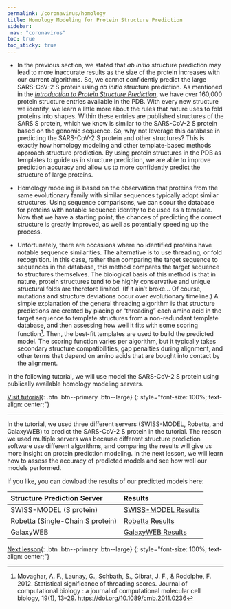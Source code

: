 ```yaml
---
permalink: /coronavirus/homology
title: Homology Modeling for Protein Structure Prediction
sidebar:
 nav: "coronavirus"
toc: true
toc_sticky: true
---
```


* In the previous section, we stated that *ab initio* structure prediction may lead to more inaccurate results as the size of the protein increases with our current algorithms. So, we cannot confidently predict the large SARS-CoV-2 S protein using *ab initio* structure prediction. As mentioned in the *<a href="structure_intro">Introduction to Protein Structure Prediction</a>*, we have over 160,000 protein structure entries available in the PDB. With every new structure we identify, we learn a little more about the rules that nature uses to fold proteins into shapes. Within these entries are published structures of the SARS S protein, which we know is similar to the SARS-CoV-2 S protein based on the genomic sequence. So, why not leverage this database in predicting the SARS-CoV-2 S protein and other structures? This is exactly how homology modeling and other template-based methods approach structure prediction. By using protein structures in the PDB as templates to guide us in structure prediction, we are able to improve prediction accuracy and allow us to more confidently predict the structure of large proteins.

* Homology modeling is based on the observation that proteins from the same evolutionary family with similar sequences typically adopt similar structures. Using sequence comparisons, we can scour the database for proteins with notable sequence identity to be used as a template. Now that we have a starting point, the chances of predicting the correct structure is greatly improved, as well as potentially speeding up the process.

* Unfortunately, there are occasions where no identified proteins have notable sequence similarities. The alternative is to use threading, or fold recognition. In this case, rather than comparing the target sequence to sequences in the database, this method compares the target sequence to structures themselves. The biological basis of this method is that in nature, protein structures tend to be highly conservative and unique structural folds are therefore limited. (If it ain’t broke… Of course, mutations and structure deviations occur over evolutionary timeline.) A simple explanation of the general threading algorithm is that structure predictions are created by placing or “threading” each amino acid in the target sequence to template structures from a non-redundant template database, and then assessing how well it fits with some scoring function[^score]. Then, the best-fit templates are used to build the predicted model. The scoring function varies per algorithm, but it typically takes secondary structure compatibilities, gap penalties during alignment, and other terms that depend on amino acids that are bought into contact by the alignment.

In the following tutorial, we will use model the SARS-CoV-2 S protein using publically available homology modeling servers.

[Visit tutorial](tutorial_homology){: .btn .btn--primary .btn--large}
{: style="font-size: 100%; text-align: center;"}

<hr>
In the tutorial, we used three different servers (SWISS-MODEL, Robetta, and GalaxyWEB) to predict the SARS-CoV-2 S protein in the tutorial. The reason we used multiple servers was because different structure prediction software use different algorithms, and comparing the results will give us more insight on protein prediction modeling. In the next lesson, we will learn how to assess the accuracy of predicted models and see how well our models performed.

If you like, you can dowload the results of our predicted models here:

|Structure Prediction Server|Results|
|:--------------------------|:------|
|SWISS-MODEL (S protein)|<a href="/multiscale_biological_modeling/_pages/coronavirus/files/SWISS_Model.zip" download>SWISS-MODEL Results</a>|
|Robetta (Single-Chain S protein)|<a href="/multiscale_biological_modeling/_pages/coronavirus/files/Robetta_Model.zip" download>Robetta Results</a>|
|GalaxyWEB|<a href="/multiscale_biological_modeling/_pages/coronavirus/files/GalaxyWEB_Models.zip" download> GalaxyWEB Results</a>|

[Next lesson](accuracy){: .btn .btn--primary .btn--large}
{: style="font-size: 100%; text-align: center;"}

[^score]: Movaghar, A. F., Launay, G., Schbath, S., Gibrat, J. F., & Rodolphe, F. 2012. Statistical significance of threading scores. Journal of computational biology : a journal of computational molecular cell biology, 19(1), 13–29. https://doi.org/10.1089/cmb.2011.0236

[^tasser]: Roy, A., Kucukural, A., Zhang, Y. 2010. I-TASSER: a unified platform for automated protein structure and function prediction. Nat Protoc, 5(4), 725-738. https://doi.org/10.1038/nprot.2010.5.
